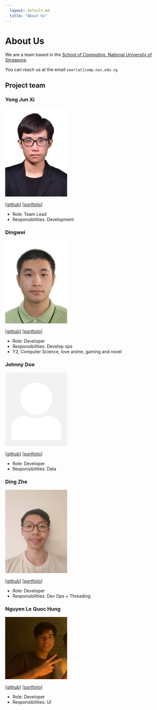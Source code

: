 ```yaml
---
  layout: default.md
  title: "About Us"
---
```


# About Us

We are a team based in the [School of Computing, National University of Singapore](http://www.comp.nus.edu.sg).

You can reach us at the email `seer[at]comp.nus.edu.sg`

## Project team

### Yong Jun Xi

<img src="images/tobycyan.png" width="200px">

[[github](https://github.com/tobycyan)]
[[portfolio](team/tobycyan)]

* Role: Team Lead
* Responsibilities: Development

### Dingwei

<img src="images/sherrinfordhr.png" width="200px">

[[github](http://github.com/SherrinfordHR)]
[[portfolio](team/sherrinfordhr.md)]

* Role: Developer
* Responsibilities: Develop ops
* Y2, Computer Science,  love anime, gaming and novel

### Johnny Doe

<img src="images/johndoe.png" width="200px">

[[github](http://github.com/johndoe)] [[portfolio](team/sherrinfordhr)]

* Role: Developer
* Responsibilities: Data

### Ding Zhe

<img src="images/dingzvel.png" width="200px">

[[github](http://github.com/dingZvel)]
[[portfolio](team/sherrinfordhr)]

* Role: Developer
* Responsibilities: Dev Ops + Threading

### Nguyen Le Quoc Hung

<img src="images/nlqhung130403.png" width="200px">

[[github](http://github.com/nlqhung130403)]
[[portfolio](team/nlqhung130403.md)]

* Role: Developer
* Responsibilities: UI
